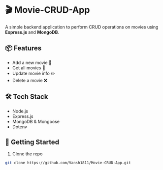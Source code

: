 # 🎬 Movie-CRUD-App

A simple backend application to perform CRUD operations on movies using **Express.js** and **MongoDB**.
  
## 📦 Features
- Add a new movie 🎥   
- Get all movies 📄
- Update movie info ✏️
- Delete a movie ❌ 

## 🛠 Tech Stack
- Node.js
- Express.js
- MongoDB & Mongoose
- Dotenv

## 🚀 Getting Started

1. Clone the repo     
```bash
git clone https://github.com/Vansh1811/Movie-CRUD-App.git
